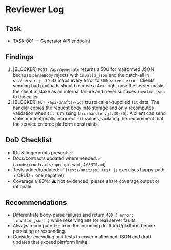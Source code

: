 # Reviewer Log

## Task
- TASK-001 — Generator API endpoint

## Findings
1. [BLOCKER] `POST /api/generate` returns a 500 for malformed JSON because `parseBody` rejects with `invalid_json` and the catch-all in `src/server.js:39-45` maps every error to `500 server_error`. Clients sending bad payloads should receive a 4xx; right now the server masks the client mistake as an internal failure and never surfaces `invalid_json` to the caller.
2. [BLOCKER] `PUT /api/drafts/{id}` trusts caller-supplied `fit` data. The handler copies the request body into storage and only recomputes validation when `fit` is missing (`src/handler.js:30-35`). A client can send stale or intentionally incorrect `fit` values, violating the requirement that the service enforce platform constraints.

## DoD Checklist
- IDs & fingerprints present: ✅
- Docs/contracts updated where needed: ✅ (`.codex/contracts/openapi.yaml`, `AGENTS.md`)
- Tests added/updated: ✅ (`tests/unit/api.test.js` exercises happy-path + CRUD + one negative)
- Coverage ≥ 80%: ⚠️ Not evidenced; please share coverage output or rationale.

## Recommendations
- Differentiate body-parse failures and return `400 { error: 'invalid_json' }` while reserving `500` for real server faults.
- Always recompute `fit` from the incoming draft text/platform before persisting or responding.
- Consider extending unit tests to cover malformed JSON and draft updates that exceed platform limits.
